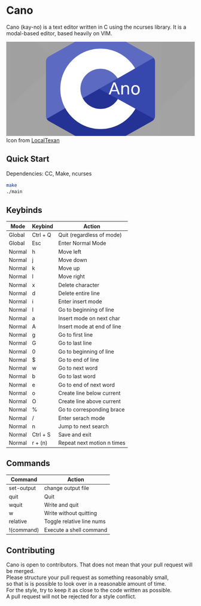 # Cano
Cano (kay-no) is a text editor written in C using the ncurses library.
It is a modal-based editor, based heavily on VIM. 

![Cano icon](cano.png) \
Icon from [LocalTexan](https://github.com/LocalTexan)

## Quick Start
Dependencies: CC, Make, ncurses
```sh
make
./main
```

## Keybinds
|Mode  | Keybind  | Action                    |
|------|----------|---------------------------|
|Global| Ctrl + Q | Quit (regardless of mode) |
|Global| Esc      | Enter Normal Mode         |
|Normal| h        | Move left                 |
|Normal| j        | Move down                 |
|Normal| k        | Move up                   |
|Normal| l        | Move right                |
|Normal| x        | Delete character          |
|Normal| d        | Delete entire line        |
|Normal| i        | Enter insert mode         |
|Normal| I        | Go to beginning of line   |
|Normal| a        | Insert mode on next char  |
|Normal| A        | Insert mode at end of line|
|Normal| g        | Go to first line          |
|Normal| G        | Go to last line           |
|Normal| 0        | Go to beginning of line   |
|Normal| $        | Go to end of line         |
|Normal| w        | Go to next word           |
|Normal| b        | Go to last word           |
|Normal| e        | Go to end of next word    |
|Normal| o        | Create line below current |
|Normal| O        | Create line above current |
|Normal| %        | Go to corresponding brace |
|Normal| /        | Enter serach mode         |
|Normal| n        | Jump to next search       |
|Normal| Ctrl + S | Save and exit             |
|Normal| r + (n)  | Repeat next motion n times|

## Commands 
| Command    | Action                    |
|------------|---------------------------|
| set-output | change output file        |
| quit       | Quit                      |
| wquit      | Write and quit            |
| w          | Write without quitting    |
| relative   | Toggle relative line nums |
| !(command) | Execute a shell command   |

## Contributing
Cano is open to contributors. That does not mean that your pull request will be merged. \
Please structure your pull request as something reasonably small, \
so that is is possible to look over in a reasonable amount of time. \
For the style, try to keep it as close to the code written as possible. \
A pull request will not be rejected for a style conflict.
